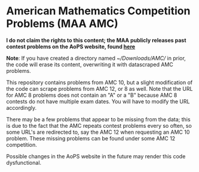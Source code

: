 # American Mathematics Competition Problems (MAA AMC)

**I do not claim the rights to this content; the MAA publicly releases past contest problems on the AoPS website, found [here](https://artofproblemsolving.com/wiki/index.php/AMC_Problems_and_Solutions)**

**Note**: If you have created a directory named *~/Downloads/AMC/* in prior, the code will erase its content, overwriting it with datascraped AMC problems.

This repository contains problems from AMC 10, but a slight modification of the code can scrape problems from AMC 12, or 8 as well. Note that the URL for AMC 8 problems does not contain an "A" or a "B" because AMC 8 contests do not have multiple exam dates. You will have to modify the URL accordingly.

There may be a few problems that appear to be missing from the data; this is due to the fact that the AMC repeats contest problems every so often, so some URL's are redirected to, say the AMC 12 when requesting an AMC 10 problem. These missing problems can be found under some AMC 12 competition.

Possible changes in the AoPS website in the future may render this code dysfunctional.
